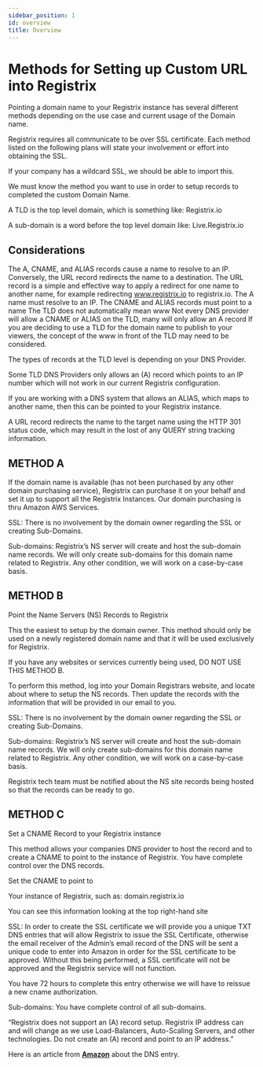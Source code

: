 ```yaml
---
sidebar_position: 1
id: overview
title: Overview
---
```


# Methods for Setting up Custom URL into Registrix

Pointing a domain name to your Registrix instance has several different methods depending on the use case and current usage of the Domain name.

Registrix requires all communicate to be over SSL certificate.  Each method listed on the following plans will state your involvement or effort into obtaining the SSL.

If your company has a wildcard SSL, we should be able to import this.

We must know the method you want to use in order to setup records to completed the custom Domain Name.

A TLD is the top level domain, which is something like:   Registrix.io

A sub-domain is a word before the top level domain like:    Live.Registrix.io

## Considerations

The A, CNAME, and ALIAS records cause a name to resolve to an IP. Conversely, the URL record redirects the name to a destination. The URL record is a simple and effective way to apply a redirect for one name to another name, for example redirecting www.registrix.io to registrix.io.
The A name must resolve to an IP. The CNAME and ALIAS records must point to a name
The TLD does not automatically mean www
Not every DNS provider will allow a CNAME or ALIAS on the TLD, many will only allow an A record
If you are deciding to use a TLD for the domain name to publish to your viewers, the concept of the www in front of the TLD may need to be considered.

The types of records at the TLD level is depending on your DNS Provider. 

Some TLD DNS Providers only allows an (A) record which points to an IP number which will not work in our current Registrix configuration.  

If you are working with a DNS system that allows an ALIAS, which maps to another name, then this can be pointed to your Registrix instance.

A URL record redirects the name to the target name using the HTTP 301 status code, which may result in the lost of any QUERY string tracking information.

 
## METHOD A

If the domain name is available (has not been purchased by any other domain purchasing service), Registrix can purchase it on your behalf and set it up to support all the Registrix Instances.  Our domain purchasing is thru Amazon AWS Services.

SSL:
There is no involvement by the domain owner regarding the SSL or creating Sub-Domains.

Sub-domains:
Registrix’s NS server will create and host the sub-domain name records.  We will only create sub-domains for this domain name related to Registrix.  Any other condition, we will work on a case-by-case basis.

 

## METHOD B

Point the Name Servers (NS) Records to Registrix

This the easiest to setup by the domain owner.  This method should only be used on a newly registered domain name and that it will be used exclusively for Registrix.

If you have any websites or services currently being used, DO NOT USE THIS METHOD B.

To perform this method, log into your Domain Registrars website, and locate about where to setup the NS records.  Then update the records with the information that will be provided in our email to you.

SSL:
There is no involvement by the domain owner regarding the SSL or creating Sub-Domains.

Sub-domains:
Registrix’s NS server will create and host the sub-domain name records.  We will only create sub-domains for this domain name related to Registrix.  Any other condition, we will work on a case-by-case basis.

Registrix tech team must be notified about the NS site records being hosted so that the records can be ready to go.

 

## METHOD C

Set a CNAME Record to your Registrix instance

This method allows your companies DNS provider to host the record and to create a CNAME to point to the instance of Registrix.  You have complete control over the DNS records.

Set the CNAME to point to

Your instance of Registrix, such as:      domain.registrix.io

You can see this information looking at the top right-hand site


SSL:
In order to create the SSL certificate we will provide you a unique TXT DNS entries that will allow Registrix to issue the SSL Certificate, otherwise the email receiver of the Admin’s email record of the DNS will be sent a unique code to enter into Amazon in order for the SSL certificate to be approved.  Without this being performed, a SSL certificate will not be approved and the Registrix service will not function. 

You have 72 hours to complete this entry otherwise we will have to reissue a new cname authorization.

Sub-domains:
You have complete control of all sub-domains.

“Registrix does not support an (A) record setup.  Registrix IP address can and will change as we use Load-Balancers, Auto-Scaling Servers, and other technologies.  Do not create an (A) record and point to an IP address.”

Here is an article from **[Amazon](https://docs.aws.amazon.com/acm/latest/userguide/gs-acm-validate-dns.html)** about the DNS entry.

